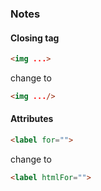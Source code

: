 ### Notes

#### Closing tag
```html
<img ...> 
```
change to 
```html
<img .../> 
```

#### Attributes
```html
<label for="">
```
change to
```html
<label htmlFor="">
```